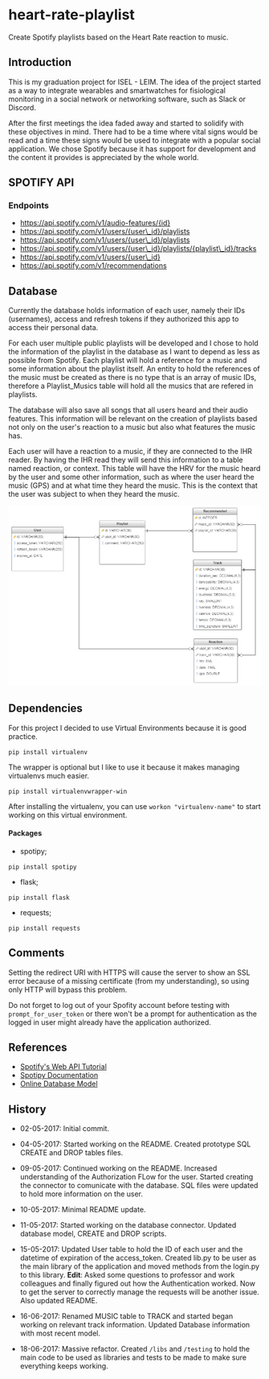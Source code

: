 # heart-rate-playlist
Create Spotify playlists based on the Heart Rate reaction to music.

## Introduction
This is my graduation project for ISEL - LEIM. The idea of the project started as a way to integrate wearables and smartwatches for fisiological monitoring in a social network or networking software, such as Slack or Discord.

After the first meetings the idea faded away and started to solidify with these objectives in mind. There had to be a time where vital signs would be read and a time these signs would be used to integrate with a popular social application. We chose Spotify because it has support for development and the content it provides is appreciated by the whole world.

## SPOTIFY API
### Endpoints
* https://api.spotify.com/v1/audio-features/{id}
* https://api.spotify.com/v1/users/{user\_id}/playlists
* https://api.spotify.com/v1/users/{user\_id}/playlists
* https://api.spotify.com/v1/users/{user\_id}/playlists/{playlist\_id}/tracks
* https://api.spotify.com/v1/users/{user\_id}
* https://api.spotify.com/v1/recommendations


## Database

Currently the database holds information of each user, namely their IDs (usernames), access and refresh tokens if they authorized this app to access their personal data.

For each user multiple public playlists will be developed and I chose to hold the information of the playlist in the database as I want to depend as less as possible from Spotify. Each playlist will hold a reference for a music and some information about the playlist itself. An entity to hold the references of the music must be created as there is no type that is an array of music IDs, therefore a Playlist_Musics table will hold all the musics that are refered in playlists.

The database will also save all songs that all users heard and their audio features. This information will be relevant on the creation of playlists based not only on the user's reaction to a music but also what features the music has.

Each user will have a reaction to a music, if they are connected to the IHR reader. By having the IHR read they will send this information to a table named reaction, or context. This table will have the HRV for the music heard by the user and some other information, such as where the user heard the music (GPS) and at what time they heard the music. This is the context that the user was subject to when they heard the music.

![Database sketch](/misc/relational_database_16MAY.png "Database sketch")

## Dependencies
For this project I decided to use Virtual Environments because it is good practice.

```
pip install virtualenv
```

The wrapper is optional but I like to use it because it makes managing virtualenvs much easier.
```
pip install virtualenvwrapper-win
```

After installing the virtualenv, you can use `workon "virtualenv-name"` to start working on this virtual environment.

#### Packages
* spotipy;
```
pip install spotipy
```
* flask;
```
pip install flask
```
* requests;
```
pip install requests
```

## Comments
Setting the redirect URI with HTTPS will cause the server to show an SSL error because of a missing certificate (from my understanding), so using only HTTP will bypass this problem.

Do not forget to log out of your Spofity account before testing with `prompt_for_user_token` or there won't be a prompt for authentication as the logged in user might already have the application authorized.

## References
* [Spotify's Web API Tutorial](https://developer.spotify.com/web-api/tutorial/)
* [Spotipy Documentation](https://spotipy.readthedocs.io/en/latest/)
* [Online Database Model](https://repository.genmymodel.com/tomazinhal/heart-rate-playlist)

## History

* 02-05-2017: Initial commit. 

* 04-05-2017: Started working on the README. Created prototype SQL CREATE and DROP tables files.

* 09-05-2017: Continued working on the README. Increased understanding of the Authorization FLow for the user. Started creating the connector to comunicate with the database. SQL files were updated to hold more information on the user. 

* 10-05-2017: Minimal README update.

* 11-05-2017: Started working on the database connector. Updated database model, CREATE and DROP scripts.

* 15-05-2017: Updated User table to hold the ID of each user and the datetime of expiration of the access_token. Created lib.py to be user as the main library of the application and moved methods from the login.py to this library. **Edit**: Asked some questions to professor and work colleagues and finally figured out how the Authentication worked. Now to get the server to correctly manage the requests will be another issue. Also updated README.

* 16-06-2017: Renamed MUSIC table to TRACK and started began working on relevant track information. Updated Database information with most recent model.

* 18-06-2017: Massive refactor. Created `/libs` and `/testing` to hold the main code to be used as libraries and tests to be made to make sure everything keeps working. 